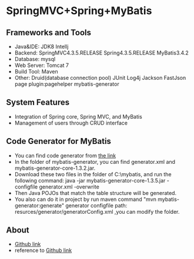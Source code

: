 SpringMVC+Spring+MyBatis
========================

Frameworks and Tools
-----------------------------------
* Java&IDE: JDK8 Intellj
* Backend:  SpringMVC4.3.5.RELEASE Spring4.3.5.RELEASE MyBatis3.4.2
* Database: mysql
* Web Server: Tomcat 7
* Build Tool: Maven
* Other: Druid(database connection pool) JUnit Log4j Jackson FastJson page plugin:pagehelper mybatis-generator

System Features
-----------------------------------
* Integration of Spring core, Spring MVC, and MyBatis
* Management of users through CRUD interface

Code Generator for MyBatis
-----------------------------------
* You can find code generator from [the link](http://mybatis.github.io/generator/)
* In the folder of mybatis-generator, you can find generator.xml and mybatis-generator-core-1.3.2.jar. 
* Download these two files in the folder of C:\mybatis, and run the following command:
  java -jar mybatis-generator-core-1.3.5.jar -configfile generator.xml -overwrite
* Then Java POJOs that match the table structure will be generated.
* You also can do it in project by run maven command "mvn mybatis-generator:generate" 
  generator configfile path: resurces/generator/generatorConfig.xml ,you can modify the folder.
  
About
-----------------------------------
* [Github link](https://github.com/tinybing/srpingMVC_mybatis)
* reference to [Github link](https://github.com/ZhibingXie)  


